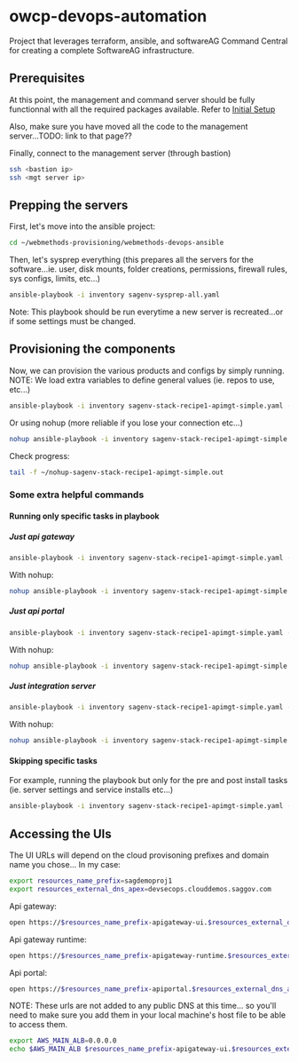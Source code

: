 # owcp-devops-automation

Project that leverages terraform, ansible, and softwareAG Command Central for creating a complete SoftwareAG infrastructure.

## Prerequisites

At this point, the management and command server should be fully functionnal with all the required packages available.
Refer to [Initial Setup](../../common/README.md)

Also, make sure you have moved all the code to the management server...TODO: link to that page??

Finally, connect to the management server (through bastion)

```bash
ssh <bastion ip>
ssh <mgt server ip>
```

## Prepping the servers

First, let's move into the ansible project:

```bash
cd ~/webmethods-provisioning/webmethods-devops-ansible
```

Then, let's sysprep everything (this prepares all the servers for the software...ie. user, disk mounts, folder creations, permissions, firewall rules, sys configs, limits, etc...)

```bash
ansible-playbook -i inventory sagenv-sysprep-all.yaml
```

Note: This playbook should be run everytime a new server is recreated...or if some settings must be changed.

## Provisioning the components

Now, we can provision the various products and configs by simply running.
NOTE: We load extra variables to define general values (ie. repos to use, etc...)

```bash
ansible-playbook -i inventory sagenv-stack-recipe1-apimgt-simple.yaml --extra-vars "@vars/sagenv-stack-recipe1-apimgt-simple.yaml"
```

Or using nohup (more reliable if you lose your connection etc...)

```bash
nohup ansible-playbook -i inventory sagenv-stack-recipe1-apimgt-simple.yaml --extra-vars "@vars/sagenv-stack-recipe1-apimgt-simple.yaml" &> ~/nohup-sagenv-stack-recipe1-apimgt-simple.out &
```

Check progress:

```bash
tail -f ~/nohup-sagenv-stack-recipe1-apimgt-simple.out
```

### Some extra helpful commands

#### Running only specific tasks in playbook

##### Just api gateway

```bash
ansible-playbook -i inventory sagenv-stack-recipe1-apimgt-simple.yaml --extra-vars "@vars/sagenv-stack-recipe1-apimgt-simple.yaml" --tags install-apigateway
```

With nohup:

```bash
nohup ansible-playbook -i inventory sagenv-stack-recipe1-apimgt-simple.yaml --extra-vars "@vars/sagenv-stack-recipe1-apimgt-simple.yaml" --tags install-apigateway &> ~/nohup-sagenv-stack-recipe1-apimgt-simple-apigateway.out &
```

##### Just api portal

```bash
ansible-playbook -i inventory sagenv-stack-recipe1-apimgt-simple.yaml --extra-vars "@vars/sagenv-stack-recipe1-apimgt-simple.yaml" --tags install-apiportal
```

With nohup:

```bash
nohup ansible-playbook -i inventory sagenv-stack-recipe1-apimgt-simple.yaml --extra-vars "@vars/sagenv-stack-recipe1-apimgt-simple.yaml" --tags install-apiportal &> ~/nohup-sagenv-stack-recipe1-apimgt-simple-apiportal.out &
```

##### Just integration server

```bash
ansible-playbook -i inventory sagenv-stack-recipe1-apimgt-simple.yaml --extra-vars "@vars/sagenv-stack-recipe1-apimgt-simple.yaml" --tags install-integrationserver
```

With nohup:

```bash
nohup ansible-playbook -i inventory sagenv-stack-recipe1-apimgt-simple.yaml --extra-vars "@vars/sagenv-stack-recipe1-apimgt-simple.yaml" --tags install-integrationserver &> ~/nohup-sagenv-stack-recipe1-apimgt-simple-integrationserver.out &
```

#### Skipping specific tasks

For example, running the playbook but only for the pre and post install tasks (ie. server settings and service installs etc...)

```bash
ansible-playbook -i inventory sagenv-stack-recipe1-apimgt-simple.yaml --extra-vars "@vars/sagenv-stack-recipe1-apimgt-simple.yaml" --tags install-apigateway --skip-tags cce_provisioning.install
```

## Accessing the UIs

The UI URLs will depend on the cloud provisoning prefixes and domain name you chose...
In my case:

```bash
export resources_name_prefix=sagdemoproj1
export resources_external_dns_apex=devsecops.clouddemos.saggov.com
```

Api gateway:

```bash
open https://$resources_name_prefix-apigateway-ui.$resources_external_dns_apex
```

Api gateway runtime:

```bash
open https://$resources_name_prefix-apigateway-runtime.$resources_external_dns_apex
```

Api portal:

```bash
open https://$resources_name_prefix-apiportal.$resources_external_dns_apex
```

NOTE: These urls are not added to any public DNS at this time... so you'll need to make sure you add them in your local machine's host file to be able to access them.

```bash
export AWS_MAIN_ALB=0.0.0.0
echo $AWS_MAIN_ALB $resources_name_prefix-apigateway-ui.$resources_external_dns_apex $resources_name_prefix-apigateway-runtime.$resources_external_dns_apex $resources_name_prefix-apiportal.$resources_external_dns_apex
```
